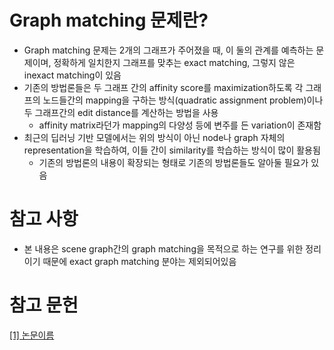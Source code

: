 # Graph matching 문제란?
* Graph matching 문제는 2개의 그래프가 주어졌을 때, 이 둘의 관계를 예측하는 문제이며, 정확하게 일치한지 그래프를 맞추는 exact matching, 그렇지 않은 inexact matching이 있음
* 기존의 방법론들은 두 그래프 간의 affinity score를 maximization하도록 각 그래프의 노드들간의 mapping을 구하는 방식(quadratic assignment problem)이나 두 그래프간의 edit distance를 계산하는 방법을 사용
  * affinity matrix라던가 mapping의 다양성 등에 변주를 든 variation이 존재함
* 최근의 딥러닝 기반 모델에서는 위의 방식이 아닌 node나 graph 자체의 representation을 학습하여, 이들 간이 similarity를 학습하는 방식이 많이 활용됨
  * 기존의 방법론의 내용이 확장되는 형태로 기존의 방법론들도 알아둘 필요가 있음

# 참고 사항
* 본 내용은 scene graph간의 graph matching을 목적으로 하는 연구를 위한 정리이기 때문에 exact graph matching 분야는 제외되어있음

# 참고 문헌
[[1] 논문이름](./test.md)